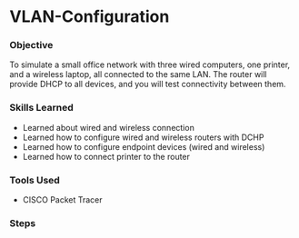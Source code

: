 # VLAN-Configuration

### Objective
  
To simulate a small office network with three wired computers, one printer, and a wireless laptop, all connected to the same LAN. The router will provide DHCP to all devices, and you will test connectivity between them.

### Skills Learned

- Learned about wired and wireless connection
- Learned how to configure wired and wireless routers with DCHP
- Learned how to configure endpoint devices (wired and wireless)
- Learned how to connect printer to the router

### Tools Used

- CISCO Packet Tracer

### Steps
